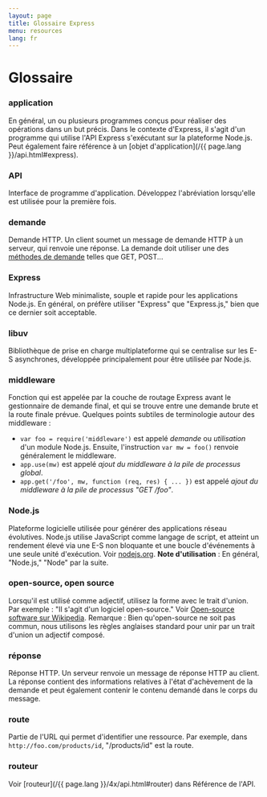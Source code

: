 ```yaml
---
layout: page
title: Glossaire Express
menu: resources
lang: fr
---
```


# Glossaire

### application

En général, un ou plusieurs programmes conçus pour réaliser des opérations dans un but précis. Dans le contexte d'Express, il s'agit d'un programme qui utilise l'API Express s'exécutant sur la plateforme Node.js. Peut également faire référence à un [objet d'application](/{{ page.lang }}/api.html#express).

### API

Interface de programme d'application. Développez l'abréviation lorsqu'elle est utilisée pour la première fois.

### demande

Demande HTTP. Un client soumet un message de demande HTTP à un serveur, qui renvoie une réponse. La demande doit utiliser une des [méthodes de demande](https://en.wikipedia.org/wiki/Hypertext_Transfer_Protocol#Request_methods) telles que GET, POST...

### Express

Infrastructure Web minimaliste, souple et rapide pour les applications Node.js. En général, on préfère utiliser "Express" que "Express.js," bien que ce dernier soit acceptable.

### libuv

Bibliothèque de prise en charge multiplateforme qui se centralise sur les E-S asynchrones, développée principalement pour être utilisée par Node.js.

### middleware

Fonction qui est appelée par la couche de routage Express avant le gestionnaire de demande final, et qui se trouve entre une demande brute et la route finale prévue. Quelques points subtiles de terminologie autour des middleware :

- `var foo = require('middleware')` est appelé _demande_ ou _utilisation_ d'un module Node.js. Ensuite, l'instruction `var mw = foo()` renvoie généralement le middleware.
- `app.use(mw)` est appelé _ajout du middleware à la pile de processus global_.
- `app.get('/foo', mw, function (req, res) { ... })` est appelé _ajout du middleware à la pile de processus "GET /foo"_.

### Node.js

Plateforme logicielle utilisée pour générer des applications réseau évolutives. Node.js utilise JavaScript comme langage de script, et atteint un rendement élevé via une E-S non bloquante et une boucle d'événements à une seule unité d'exécution. Voir [nodejs.org](http://nodejs.org/). **Note d'utilisation** : En général, "Node.js," "Node" par la suite.

### open-source, open source

Lorsqu'il est utilisé comme adjectif, utilisez la forme avec le trait d'union. Par exemple : "Il s'agit d'un logiciel open-source." Voir [Open-source software sur Wikipedia](http://en.wikipedia.org/wiki/Open-source_software). Remarque : Bien qu'open-source ne soit pas commun, nous utilisons les règles anglaises standard pour unir par un trait d'union un adjectif composé.

### réponse

Réponse HTTP. Un serveur renvoie un message de réponse HTTP au client. La réponse contient des informations relatives à l'état d'achèvement de la demande et peut également contenir le contenu demandé dans le corps du message.

### route

Partie de l'URL qui permet d'identifier une ressource. Par exemple, dans `http://foo.com/products/id`, "/products/id" est la route.

### routeur

Voir [routeur](/{{ page.lang }}/4x/api.html#router) dans Référence de l'API.
